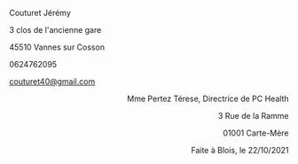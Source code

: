 Couturet Jérémy

3 clos de l'ancienne gare

45510 Vannes sur Cosson

0624762095

couturet40@gmail.com



<p align=right>Mme Pertez Térese, Directrice de PC Health</p>

<p align=right>3 Rue de la Ramme</p>

<p align=right>01001 Carte-Mère</p>




<p align=right>Faite à Blois, le 22/10/2021</p>

